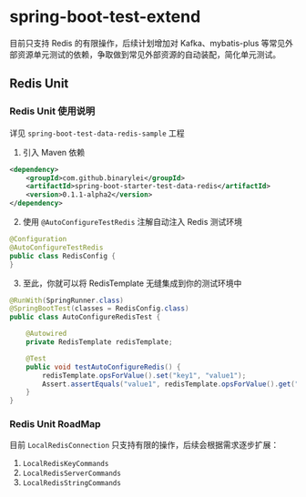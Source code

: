 # spring-boot-test-extend

目前只支持 Redis 的有限操作，后续计划增加对 Kafka、mybatis-plus 等常见外部资源单元测试的依赖，争取做到常见外部资源的自动装配，简化单元测试。

## Redis Unit

### Redis Unit 使用说明

详见 `spring-boot-test-data-redis-sample` 工程

1. 引入 Maven 依赖

```xml
<dependency>
    <groupId>com.github.binarylei</groupId>
    <artifactId>spring-boot-starter-test-data-redis</artifactId>
    <version>0.1.1-alpha2</version>
</dependency>
```

2. 使用 `@AutoConfigureTestRedis` 注解自动注入 Redis 测试环境

```java
@Configuration
@AutoConfigureTestRedis
public class RedisConfig {
}
```

3. 至此，你就可以将 RedisTemplate 无缝集成到你的测试环境中

```java
@RunWith(SpringRunner.class)
@SpringBootTest(classes = RedisConfig.class)
public class AutoConfigureRedisTest {

    @Autowired
    private RedisTemplate redisTemplate;

    @Test
    public void testAutoConfigureRedis() {
        redisTemplate.opsForValue().set("key1", "value1");
        Assert.assertEquals("value1", redisTemplate.opsForValue().get("key1"));
    }
}
```

### Redis Unit RoadMap

目前 `LocalRedisConnection` 只支持有限的操作，后续会根据需求逐步扩展：
1. `LocalRedisKeyCommands`
2. `LocalRedisServerCommands`
3. `LocalRedisStringCommands`
